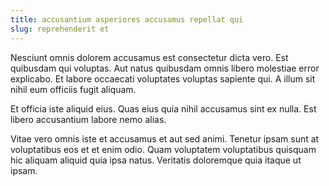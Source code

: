 ```yaml
---
title: accusantium asperiores accusamus repellat qui
slug: reprehenderit et
---
```


Nesciunt omnis dolorem accusamus est consectetur dicta vero. Est quibusdam qui voluptas. Aut natus quibusdam omnis libero molestiae error explicabo. Et labore occaecati voluptates voluptas sapiente qui. A illum sit nihil eum officiis fugit aliquam.

Et officia iste aliquid eius. Quas eius quia nihil accusamus sint ex nulla. Est libero accusantium labore nemo alias.

Vitae vero omnis iste et accusamus et aut sed animi. Tenetur ipsam sunt at voluptatibus eos et et enim odio. Quam voluptatem voluptatibus quisquam hic aliquam aliquid quia ipsa natus. Veritatis doloremque quia itaque ut ipsam.

